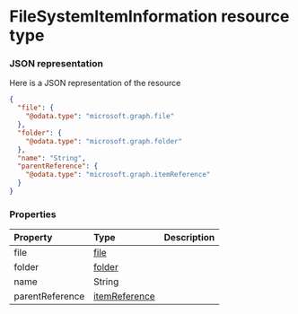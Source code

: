# FileSystemItemInformation resource type



### JSON representation

Here is a JSON representation of the resource

```json
{
  "file": {
    "@odata.type": "microsoft.graph.file"
  },
  "folder": {
    "@odata.type": "microsoft.graph.folder"
  },
  "name": "String",
  "parentReference": {
    "@odata.type": "microsoft.graph.itemReference"
  }
}

```
### Properties
| Property	   | Type	|Description|
|:---------------|:--------|:----------|
|file|[file](file.md)||
|folder|[folder](folder.md)||
|name|String||
|parentReference|[itemReference](itemreference.md)||

<!-- uuid: 3f9294bf-a70e-4e38-b94c-80660f8e7216
2015-10-09 18:21:33 UTC -->